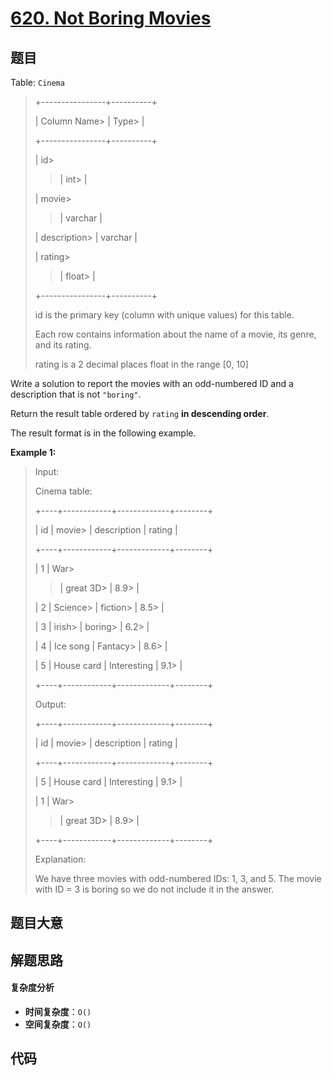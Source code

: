 # [620. Not Boring Movies](https://leetcode.com/problems/not-boring-movies/)

## 题目

Table: `Cinema`

> +----------------+----------+
>
> | Column Name>
> | Type>
> |
>
> +----------------+----------+
>
> | id>
>
> > | int>
> > |
>
> | movie>
>
> > | varchar |
>
> | description>
> | varchar |
>
> | rating>
>
> > | float>
> > |
>
> +----------------+----------+
>
> id is the primary key (column with unique values) for this table.
>
> Each row contains information about the name of a movie, its genre, and its rating.
>
> rating is a 2 decimal places float in the range [0, 10]

Write a solution to report the movies with an odd-numbered ID and a
description that is not `"boring"`.

Return the result table ordered by `rating` **in descending order**.

The result format is in the following example.

**Example 1:**

> Input:
>
> Cinema table:
>
> +----+------------+-------------+--------+
>
> | id | movie>
> | description | rating |
>
> +----+------------+-------------+--------+
>
> | 1 | War>
>
> > | great 3D>
> > | 8.9>
> > |
>
> | 2 | Science>
> | fiction>
> | 8.5>
> |
>
> | 3 | irish>
> | boring>
> | 6.2>
> |
>
> | 4 | Ice song | Fantacy>
> | 8.6>
> |
>
> | 5 | House card | Interesting | 9.1>
> |
>
> +----+------------+-------------+--------+
>
> Output:
>
> +----+------------+-------------+--------+
>
> | id | movie>
> | description | rating |
>
> +----+------------+-------------+--------+
>
> | 5 | House card | Interesting | 9.1>
> |
>
> | 1 | War>
>
> > | great 3D>
> > | 8.9>
> > |
>
> +----+------------+-------------+--------+
>
> Explanation:
>
> We have three movies with odd-numbered IDs: 1, 3, and 5. The movie with ID = 3 is boring so we do not include it in the answer.

## 题目大意

## 解题思路

#### 复杂度分析

- **时间复杂度**：`O()`
- **空间复杂度**：`O()`

## 代码

```javascript

```
